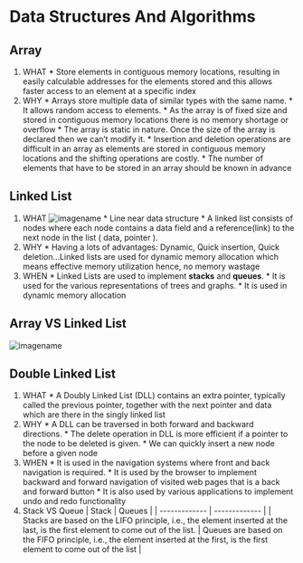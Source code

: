 # Data Structures And Algorithms
## Array 
  1. WHAT
    * Store elements in contiguous memory locations, resulting in easily calculable addresses for the elements stored and this allows faster access to an element at a specific index
  2. WHY
    * Arrays store multiple data of similar types with the same name.
    * It allows random access to elements.
    * As the array is of fixed size and stored in contiguous memory locations there is no memory shortage or overflow
    * The array is static in nature. Once the size of the array is declared then we can’t modify it.
    * Insertion and deletion operations are difficult in an array as elements are stored in contiguous memory locations and the shifting operations are costly.
    * The number of elements that have to be stored in an array should be known in advance
## Linked List 
  1. WHAT 
  ![imagename](https://www.notion.so/DSA-7de90660b1c8465ca7d7979648ba4084?pvs=4#e21fc3f2350d48a1b75ec5fb20b5e8a8) 
    * Line near data structure
    * A linked list consists of nodes where each node contains a data field and a reference(link) to the next node in the list ( data, pointer ).
  2. WHY
    * Having a lots of advantages: Dynamic, Quick insertion, Quick deletion…Linked lists are used for dynamic memory allocation which means effective memory utilization hence, no memory wastage
  3. WHEN
    * Linked Lists are used to implement **stacks** and **queues**.
    * It is used for the various representations of trees and graphs.
    * It is used in dynamic memory allocation
## Array VS Linked List
  ![imagename](https://www.notion.so/DSA-7de90660b1c8465ca7d7979648ba4084?pvs=4#ec65e4d4525e4f96b85df1e2885c0404)
## Double Linked List
   1. WHAT
    * A Doubly Linked List (DLL) contains an extra pointer, typically called the previous pointer, together with the next pointer and data which are there in the singly linked list
   2. WHY
    * A DLL can be traversed in both forward and backward directions.
    * The delete operation in DLL is more efficient if a pointer to the node to be deleted is given.
    * We can quickly insert a new node before a given node
   3. WHEN
    * It is used in the navigation systems where front and back navigation is required.
    * It is used by the browser to implement backward and forward navigation of visited web pages that is a back and forward button
    * It is also used by various applications to implement undo and redo functionality
   4. Stack VS Queue
   | Stack  | Queues |
   | ------------- | ------------- |
   | Stacks are based on the LIFO principle, i.e., the element inserted at the last, is the first element to come out of the list. | Queues are based on the FIFO principle, i.e., the element inserted at the first, is the first element to come out of the list  |
  